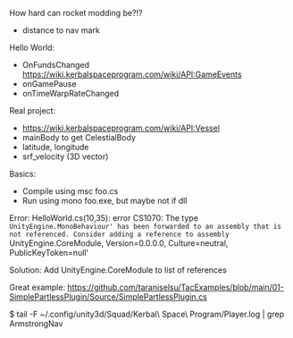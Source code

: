 How hard can rocket modding be?!?
- distance to nav mark

Hello World:
- OnFundsChanged https://wiki.kerbalspaceprogram.com/wiki/API:GameEvents
- onGamePause
- onTimeWarpRateChanged

Real project:
- https://wiki.kerbalspaceprogram.com/wiki/API:Vessel
- mainBody to get CelestialBody
- latitude, longitude
- srf_velocity (3D vector)

Basics:
- Compile using msc foo.cs
- Run using mono foo.exe, but maybe not if dll


Error:
   HelloWorld.cs(10,35): error CS1070: The type `UnityEngine.MonoBehaviour' has been forwarded to an
   assembly that is not referenced. Consider adding a reference to assembly `UnityEngine.CoreModule,
   Version=0.0.0.0, Culture=neutral, PublicKeyToken=null'

Solution: Add UnityEngine.CoreModule to list of references

Great example: https://github.com/taraniselsu/TacExamples/blob/main/01-SimplePartlessPlugin/Source/SimplePartlessPlugin.cs


$ tail -F ~/.config/unity3d/Squad/Kerbal\ Space\ Program/Player.log | grep ArmstrongNav
